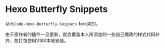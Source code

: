 # Hexo Butterfly Snippets

从`VSCode-Hexo-Butterfly-Snippets` fork来的。

由于原作者的插件一旦更新，就会覆盖本人所添加的一些自己魔改的样式代码补齐，故打包使用VSIX本地安装。
